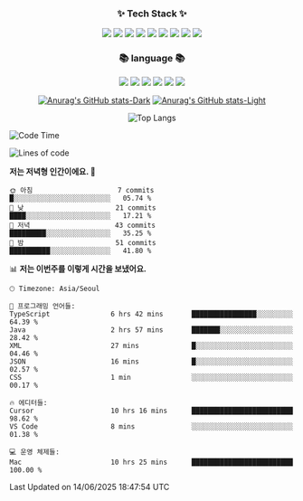 <h3 align="center">✨ Tech Stack ✨</h3>
<div align="center">
<img src="https://img.shields.io/badge/react-%2320232a.svg?style=for-the-badge&logo=react&logoColor=%2361DAFB" />
<img src="https://img.shields.io/badge/Next-black?style=for-the-badge&logo=next.js&logoColor=white" />
<img src="https://img.shields.io/badge/tailwindcss-%2338B2AC.svg?style=for-the-badge&logo=tailwind-css&logoColor=white" />
<img src="https://img.shields.io/badge/zod-%233068b7.svg?style=for-the-badge&logo=zod&logoColor=white" />
<img src="https://img.shields.io/badge/vercel-%23000000.svg?style=for-the-badge&logo=vercel&logoColor=white" />
<img src="https://img.shields.io/badge/Supabase-3ECF8E?style=for-the-badge&logo=supabase&logoColor=white" />
  <img src="https://img.shields.io/badge/postgres-%23316192.svg?style=for-the-badge&logo=postgresql&logoColor=white" />
  <img src="https://img.shields.io/badge/sqlite-%2307405e.svg?style=for-the-badge&logo=sqlite&logoColor=white" />
  <img src="https://img.shields.io/badge/Prisma-3982CE?style=for-the-badge&logo=Prisma&logoColor=white" />
</div>

<h3 align="center">📚 language 📚 </h3>
<div div align="center">
  <img src="https://img.shields.io/badge/c-%2300599C.svg?style=for-the-badge&logo=c&logoColor=white" />
  <img src="https://img.shields.io/badge/c%23-%23239120.svg?style=for-the-badge&logo=csharp&logoColor=white" />
  <img src="https://img.shields.io/badge/c++-%2300599C.svg?style=for-the-badge&logo=c%2B%2B&logoColor=white" />
  <img src="https://img.shields.io/badge/java-%23ED8B00.svg?style=for-the-badge&logo=openjdk&logoColor=white" />
  <img src="https://img.shields.io/badge/javascript-%23323330.svg?style=for-the-badge&logo=javascript&logoColor=%23F7DF1E" />
  <img src="https://img.shields.io/badge/typescript-%23007ACC.svg?style=for-the-badge&logo=typescript&logoColor=white" />
</div>
<div align="center">

[![Anurag's GitHub stats-Dark](https://github-readme-stats.vercel.app/api?username=KJWGarden&show_icons=true&theme=dark#gh-dark-mode-only)](https://github.com/anuraghazra/github-readme-stats#gh-dark-mode-only)
[![Anurag's GitHub stats-Light](https://github-readme-stats.vercel.app/api?username=KJWGarden&show_icons=true&theme=default#gh-light-mode-only)](https://github.com/anuraghazra/github-readme-stats#gh-light-mode-only)

![Top Langs](https://github-readme-stats.vercel.app/api/top-langs/?username=KJWGarden&layout=donut)
  
</div>

<!--START_SECTION:waka-->
![Code Time](http://img.shields.io/badge/Code%20Time-102%20hrs-blue)

![Lines of code](https://img.shields.io/badge/%EC%A0%80%EB%8A%94%20%EC%97%AC%ED%83%9C%EA%B9%8C%EC%A7%80%20-115.1%20thousand%20%EC%A4%84%EC%9D%98%20%EC%BD%94%EB%93%9C%EB%A5%BC%20%EC%9E%91%EC%84%B1%ED%96%88%EC%96%B4%EC%9A%94.-blue)

**저는 저녁형 인간이에요. 🦉** 

```text
🌞 아침                     7 commits           █░░░░░░░░░░░░░░░░░░░░░░░░   05.74 % 
🌆 낮　                     21 commits          ████░░░░░░░░░░░░░░░░░░░░░   17.21 % 
🌃 저녁                     43 commits          █████████░░░░░░░░░░░░░░░░   35.25 % 
🌙 밤　                     51 commits          ██████████░░░░░░░░░░░░░░░   41.80 % 
```


📊 **저는 이번주를 이렇게 시간을 보냈어요.** 

```text
🕑︎ Timezone: Asia/Seoul

💬 프로그래밍 언어들: 
TypeScript               6 hrs 42 mins       ████████████████░░░░░░░░░   64.39 % 
Java                     2 hrs 57 mins       ███████░░░░░░░░░░░░░░░░░░   28.42 % 
XML                      27 mins             █░░░░░░░░░░░░░░░░░░░░░░░░   04.46 % 
JSON                     16 mins             █░░░░░░░░░░░░░░░░░░░░░░░░   02.57 % 
CSS                      1 min               ░░░░░░░░░░░░░░░░░░░░░░░░░   00.17 % 

🔥 에디터들: 
Cursor                   10 hrs 16 mins      █████████████████████████   98.62 % 
VS Code                  8 mins              ░░░░░░░░░░░░░░░░░░░░░░░░░   01.38 % 

💻 운영 체제들: 
Mac                      10 hrs 25 mins      █████████████████████████   100.00 % 
```


 Last Updated on 14/06/2025 18:47:54 UTC
<!--END_SECTION:waka-->

  

